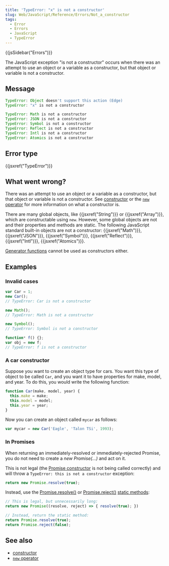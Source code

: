 ```yaml
---
title: 'TypeError: "x" is not a constructor'
slug: Web/JavaScript/Reference/Errors/Not_a_constructor
tags:
  - Error
  - Errors
  - JavaScript
  - TypeError
---
```

{{jsSidebar("Errors")}}

The JavaScript exception "is not a constructor" occurs when there was an attempt
to use an object or a variable as a constructor, but that object or variable is
not a constructor.

## Message

```js
TypeError: Object doesn't support this action (Edge)
TypeError: "x" is not a constructor

TypeError: Math is not a constructor
TypeError: JSON is not a constructor
TypeError: Symbol is not a constructor
TypeError: Reflect is not a constructor
TypeError: Intl is not a constructor
TypeError: Atomics is not a constructor
```

## Error type

{{jsxref("TypeError")}}

## What went wrong?

There was an attempt to use an object or a variable as a constructor, but that
object or variable is not a constructor. See
[constructor](/en-US/docs/Glossary/Constructor) or the
[`new` operator](/en-US/docs/Web/JavaScript/Reference/Operators/new) for more
information on what a constructor is.

There are many global objects, like {{jsxref("String")}} or
{{jsxref("Array")}}, which are constructable using `new`. However, some
global objects are not and their properties and methods are static. The
following JavaScript standard built-in objects are not a constructor:
{{jsxref("Math")}}, {{jsxref("JSON")}},
{{jsxref("Symbol")}}, {{jsxref("Reflect")}},
{{jsxref("Intl")}}, {{jsxref("Atomics")}}.

[Generator functions](/en-US/docs/Web/JavaScript/Reference/Statements/function*)
cannot be used as constructors either.

## Examples

### Invalid cases

```js example-bad
var Car = 1;
new Car();
// TypeError: Car is not a constructor

new Math();
// TypeError: Math is not a constructor

new Symbol();
// TypeError: Symbol is not a constructor

function* f() {};
var obj = new f;
// TypeError: f is not a constructor
```

### A car constructor

Suppose you want to create an object type for cars. You want this type of object
to be called `Car`, and you want it to have properties for make, model, and
year. To do this, you would write the following function:

```js
function Car(make, model, year) {
  this.make = make;
  this.model = model;
  this.year = year;
}
```

Now you can create an object called `mycar` as follows:

```js
var mycar = new Car('Eagle', 'Talon TSi', 1993);
```

### In Promises

When returning an immediately-resolved or immediately-rejected Promise, you do
not need to create a _new Promise(...)_ and act on it.

This is not legal (the
[Promise constructor](/en-US/docs/Web/JavaScript/Reference/Global_Objects/Promise/Promise)
is not being called correctly) and will throw a
`TypeError: this is not a constructor` exception:

```js example-bad
return new Promise.resolve(true);
```

Instead, use the
[Promise.resolve()](/en-US/docs/Web/JavaScript/Reference/Global_Objects/Promise/resolve)
or
[Promise.reject()](/en-US/docs/Web/JavaScript/Reference/Global_Objects/Promise/reject)
[static methods](<https://en.wikipedia.org/wiki/Method_(computer_programming)#Static_methods>):

```js
// This is legal, but unnecessarily long:
return new Promise((resolve, reject) => { resolve(true); })

// Instead, return the static method:
return Promise.resolve(true);
return Promise.reject(false);
```

## See also

- [constructor](/en-US/docs/Glossary/Constructor)
- [`new` operator](/en-US/docs/Web/JavaScript/Reference/Operators/new)
